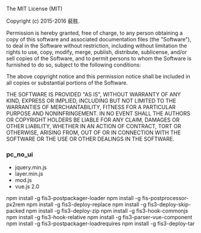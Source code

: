 The MIT License (MIT)

Copyright (c) 2015-2016 裴胜.

Permission is hereby granted, free of charge, to any person obtaining a copy
of this software and associated documentation files (the "Software"), to deal
in the Software without restriction, including without limitation the rights
to use, copy, modify, merge, publish, distribute, sublicense, and/or sell
copies of the Software, and to permit persons to whom the Software is
furnished to do so, subject to the following conditions:

The above copyright notice and this permission notice shall be included in
all copies or substantial portions of the Software.

THE SOFTWARE IS PROVIDED "AS IS", WITHOUT WARRANTY OF ANY KIND, EXPRESS OR
IMPLIED, INCLUDING BUT NOT LIMITED TO THE WARRANTIES OF MERCHANTABILITY,
FITNESS FOR A PARTICULAR PURPOSE AND NONINFRINGEMENT. IN NO EVENT SHALL THE
AUTHORS OR COPYRIGHT HOLDERS BE LIABLE FOR ANY CLAIM, DAMAGES OR OTHER
LIABILITY, WHETHER IN AN ACTION OF CONTRACT, TORT OR OTHERWISE, ARISING FROM,
OUT OF OR IN CONNECTION WITH THE SOFTWARE OR THE USE OR OTHER DEALINGS IN
THE SOFTWARE.

### pc_no_ui

- jquery.min.js
- layer.min.js
- mod.js
- vue.js 2.0

npm install -g fis3-postpackager-loader
npm install -g fis-postprocessor-px2rem
npm install -g fis3-deploy-replace
npm install -g fis3-deploy-skip-packed
npm install -g fis3-deploy-zip
npm install -g fis3-hook-commonjs
npm install -g fis3-hook-relative
npm install -g fis3-parser-vue-component
npm install -g fis3-postpackager-loadrequires
npm install -g fis3-deploy-tar